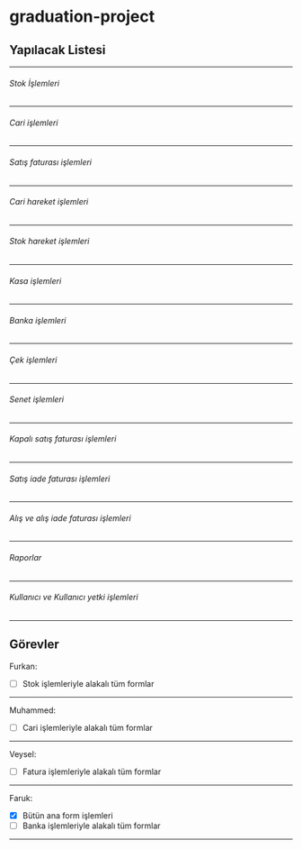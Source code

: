 # graduation-project

## Yapılacak Listesi
--------
###### Stok İşlemleri
--------
###### Cari işlemleri
--------
###### Satış faturası işlemleri
--------
###### Cari hareket işlemleri
--------
###### Stok hareket işlemleri
--------
###### Kasa işlemleri
--------
###### Banka işlemleri
--------
###### Çek işlemleri
--------
###### Senet işlemleri
--------
###### Kapalı satış faturası işlemleri
--------
###### Satış iade faturası işlemleri
--------
###### Alış ve alış iade faturası işlemleri
--------
###### Raporlar
--------
###### Kullanıcı ve Kullanıcı yetki işlemleri
--------

Görevler
--------
Furkan:<br/>
-[ ] Stok işlemleriyle alakalı tüm formlar
--------
Muhammed:<br/>
-[ ] Cari işlemleriyle alakalı tüm formlar
--------
Veysel:<br/>
-[ ] Fatura işlemleriyle alakalı tüm formlar
--------
Faruk:<br/>
-[x] Bütün ana form işlemleri<br/>
-[ ] Banka işlemleriyle alakalı tüm formlar
--------
